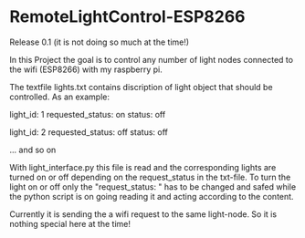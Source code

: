 # RemoteLightControl-ESP8266
Release 0.1 (it is not doing so much at the time!)

In this Project the goal is to control any number of light nodes connected to the wifi (ESP8266) with my raspberry pi.

The textfile lights.txt contains discription of light object that should be controlled. As an example:

light_id: 1
requested_status: on
status: off

light_id: 2
requested_status: off
status: off

... and so on

With light_interface.py this file is read and the corresponding lights are turned on or off depending on the request_status in the txt-file. To turn the light on or off only the "request_status: " has to be changed and safed while the python script is on going reading it and acting according to the content.

Currently it is sending the a wifi request to the same light-node. So it is nothing special here at the time!
